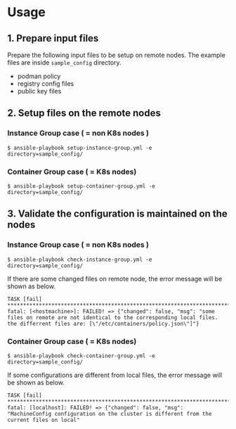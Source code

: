 # Usage

## 1. Prepare input files
   
Prepare the following input files to be setup on remote nodes.
The example files are inside `sample_config` directory.

- podman policy
- registry config files
- public key files

## 2. Setup files on the remote nodes

### Instance Group case ( = non K8s nodes )

```
$ ansible-playbook setup-instance-group.yml -e directory=sample_config/
```

### Container Group case ( = K8s nodes)

```
$ ansible-playbook setup-container-group.yml -e directory=sample_config/
```

## 3. Validate the configuration is maintained on the nodes

### Instance Group case ( = non K8s nodes )

```
$ ansible-playbook check-instance-group.yml -e directory=sample_config/
```

If there are some changed files on remote node, the error message will be shown as below.

```
TASK [fail] ***********************************************************************************************************************************
fatal: [<hostmachine>]: FAILED! => {"changed": false, "msg": "some files on remote are not identical to the corresponding local files. the differrent files are: [\"/etc/containers/policy.json\"]"}
```


### Container Group case ( = K8s nodes)

```
$ ansible-playbook check-container-group.yml -e directory=sample_config/
```

If some configurations are different from local files, the error message will be shown as below.

```
TASK [fail] ***********************************************************************************************************************************
fatal: [localhost]: FAILED! => {"changed": false, "msg": "MachineConfig configuration on the cluster is different from the current files on local"
```
